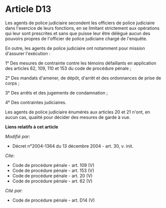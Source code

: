 # Article D13

Les agents de police judiciaire secondent les officiers de police judiciaire dans l'exercice de leurs fonctions, en se
limitant strictement aux opérations qui leur sont prescrites et sans que puisse leur être délégué aucun des pouvoirs propres
de l'officier de police judiciaire chargé de l'enquête. 

En outre, les agents de police judiciaire ont notamment pour mission d'assurer l'exécution : 

1° Des mesures de contrainte contre les témoins défaillants en application des articles 62, 109, 110 et 153 du code de
procédure pénale ; 

2° Des mandats d'amener, de dépôt, d'arrêt et des ordonnances de prise de corps ; 

3° Des arrêts et des jugements de condamnation ; 

4° Des contraintes judiciaires. 

Les agents de police judiciaire énumérés aux articles 20 et 21 n'ont, en aucun cas, qualité pour décider des mesures de garde
à vue.

**Liens relatifs à cet article**

_Modifié par_:

  - Décret n°2004-1364 du 13 décembre 2004 - art. 30, v. init.

_Cite_:

  - Code de procédure pénale - art. 109 (V)
  - Code de procédure pénale - art. 153 (V)
  - Code de procédure pénale - art. 20 (V)
  - Code de procédure pénale - art. 62 (V)

_Cité par_:

  - Code de procédure pénale - art. D14 (V)
